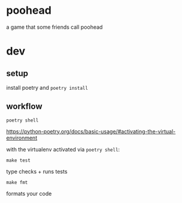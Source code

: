 # poohead

a game that some friends call poohead

# dev

## setup

install poetry and `poetry install`

## workflow

```
poetry shell
```

https://python-poetry.org/docs/basic-usage/#activating-the-virtual-environment


with the virtualenv activated via `poetry shell`:

```
make test
```


type checks + runs tests


```
make fmt
```

formats your code
